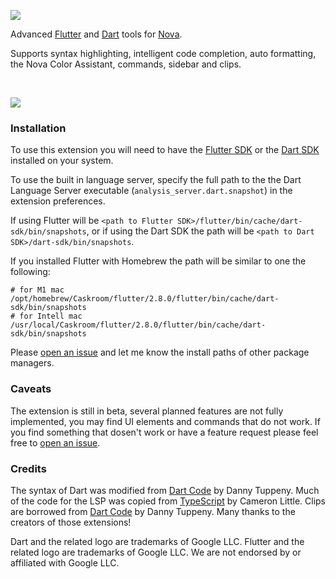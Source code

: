 ![](https://raw.githubusercontent.com/sciencefidelity/Nova-Dart/main/images/README/readme-header.png)

Advanced [Flutter](https://flutter.dev) and [Dart](https://dart.dev) tools for [Nova](https://nova.app).

Supports syntax highlighting, intelligent code completion, auto formatting, the Nova Color Assistant, commands, sidebar and clips.

<br />

![](https://raw.githubusercontent.com/sciencefidelity/Nova-Dart/main/images/README/screenshot.png)

### Installation

To use this extension you will need to have the [Flutter SDK](https://flutter.dev/docs/get-started/install/macos) or the [Dart SDK](https://dart.dev/get-dart) installed on your system.

To use the built in language server, specify the full path to the the Dart Language Server executable (`analysis_server.dart.snapshot`) in the extension preferences.

If using Flutter will be `<path to Flutter SDK>/flutter/bin/cache/dart-sdk/bin/snapshots`, or if using the Dart SDK the path will be `<path to Dart SDK>/dart-sdk/bin/snapshots`.

If you installed Flutter with Homebrew the path will be similar to one the following:

```shell
# for M1 mac
/opt/homebrew/Caskroom/flutter/2.8.0/flutter/bin/cache/dart-sdk/bin/snapshots
# for Intell mac
/usr/local/Caskroom/flutter/2.8.0/flutter/bin/cache/dart-sdk/bin/snapshots
```

Please [open an issue](https://github.com/sciencefidelity/Nova-Dart/issues) and let me know the install paths of other package managers.

### Caveats

The extension is still in beta, several planned features are not fully implemented, you may find UI elements and commands that do not work. If you find something that dosen't work or have a feature request please feel free to [open an issue](https://github.com/sciencefidelity/Nova-Dart/issues).

### Credits

The syntax of Dart was modified from [Dart Code](https://github.com/Dart-Code/Dart-Code) by Danny Tuppeny. Much of the code for the LSP was copied from [TypeScript](https://github.com/apexskier/nova-typescript) by Cameron Little. Clips are borrowed from [Dart Code](https://github.com/Dart-Code/Dart-Code) by Danny Tuppeny. Many thanks to the creators of those extensions!

Dart and the related logo are trademarks of Google LLC. Flutter and the related logo are trademarks of Google LLC. We are not endorsed by or affiliated with Google LLC.

<br />
